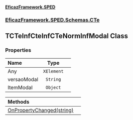 #### [EficazFramework.SPED](EficazFrameworkSPED.md 'EficazFramework SPED')
### [EficazFramework.SPED.Schemas.CTe](EficazFramework.SPED.Schemas.CTe.md 'EficazFramework.SPED.Schemas.CTe')

## TCTeInfCteInfCTeNormInfModal Class
### Properties

| Name | Type | |
| :--- | :---: | :--- |
| Any | `XElement` |  |
| versaoModal | `String` |  |
| ItemModal | `Object` |  |

| Methods | |
| :--- | :--- |
| [OnPropertyChanged(string)](EficazFramework.SPED.Schemas.CTe/TCTeInfCteInfCTeNormInfModal/OnPropertyChanged(string).md 'EficazFramework.SPED.Schemas.CTe.TCTeInfCteInfCTeNormInfModal.OnPropertyChanged(string)') | |
